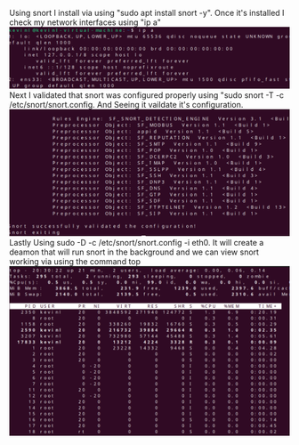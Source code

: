 Using  snort I install via using "sudo apt install snort -y". Once it's installed I check my network interfaces using "ip a"
![alt text](image.png)
Next I validated that snort was configured properly using "sudo snort -T -c /etc/snort/snort.config. And Seeing it vaildate it's configuration.
![alt text](image-1.png)
Lastly Using sudo -D -c /etc/snort/snort.config -i eth0. It will create a deamon that will run snort in the background and we can view snort working via using the command top
![alt text](image-2.png)
